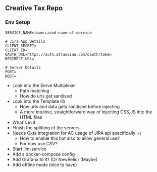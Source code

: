 ## Creative Tax Repo


### Env Setup

```
SERVICE_NAME=lowercased-name-of-service

# Jira App Details
CLIENT_SECRET=
CLIENT_ID=
OAUTH_URL=https://auth.atlassian.com/oauth/token
REDIRECT_URL=

# Server Details
PORT=
HOST=

```

* Look into the Serve Multiplexer
    - Path matching
    - How do urls get sanitised
* Look into the Template lib
  - How urls and data gets sanitised before injecting
  - A more intuitive, straightforward way of injecting CSS,JS into the HTML files
* What's in it
* FInish the splitting of the servers
* Needs Okta integration for AC usage of JIRA api specifically :-/ 
  * How to enable this but also to allow general use?
  * For now use CSV?
* Start llm-service
* Add a docker-compose config
* Add Grafana to it? (Or NewRelic) (Maybe)
* Add offline mode (nice to have)